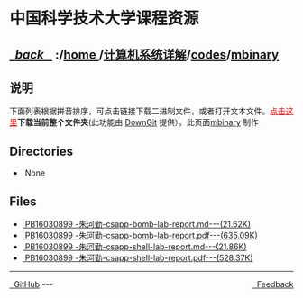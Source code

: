 
<!--
<head>
    <meta http-equiv="content-type" content="text/html; charset=utf-8">
    <title> 中国科学技术大学课程资源</title>
</head>
-->
# 中国科学技术大学课程资源

<div>
  <h2>
    <a href="../index.html">&nbsp;&nbsp;<i class="fa fa-level-up">back </i>&nbsp;&nbsp;</a>
    :/<a href="../../../index.html">home <i class="fa fa-home"></i></a>/<a href="../../index.html">计算机系统详解</a>/<a href="../index.html">codes</a>/<a href="index.html">mbinary</a>
  </h2>
</div>

## 说明
下面列表根据拼音排序，可点击链接下载二进制文件，或者打开文本文件。<a href="http://downgit.zhoudaxiaa.com/#/home?url=https://github.com/USTC-Resource/USTC-Course/tree/master/计算机系统详解/codes/mbinary" style="color:red" target="_black">点击这里</a>**下载当前整个文件夹**(此功能由 [DownGit](http://downgit.zhoudaxiaa.com) 提供）。此页面[mbinary](https://mbinary.xyz) 制作

## Directories
<ul><li><i class="fa fa-meh-o"></i>&nbsp;None</li></ul>

## Files
<ul><li><a href="https://raw.githubusercontent.com/USTC-Resource/USTC-Course/master/计算机系统详解/codes/mbinary/PB16030899 -朱河勤-csapp-bomb-lab-report.md"><i class="fa fa-pencil-square-o"></i>&nbsp;PB16030899 -朱河勤-csapp-bomb-lab-report.md---(21.62K)</a></li>
<li><a href="https://raw.githubusercontent.com/USTC-Resource/USTC-Course/master/计算机系统详解/codes/mbinary/PB16030899 -朱河勤-csapp-bomb-lab-report.pdf"><i class="fa fa-file-pdf-o"></i>&nbsp;PB16030899 -朱河勤-csapp-bomb-lab-report.pdf---(635.09K)</a></li>
<li><a href="https://raw.githubusercontent.com/USTC-Resource/USTC-Course/master/计算机系统详解/codes/mbinary/PB16030899 -朱河勤-csapp-shell-lab-report.md"><i class="fa fa-pencil-square-o"></i>&nbsp;PB16030899 -朱河勤-csapp-shell-lab-report.md---(21.86K)</a></li>
<li><a href="https://raw.githubusercontent.com/USTC-Resource/USTC-Course/master/计算机系统详解/codes/mbinary/PB16030899 -朱河勤-csapp-shell-lab-report.pdf"><i class="fa fa-file-pdf-o"></i>&nbsp;PB16030899 -朱河勤-csapp-shell-lab-report.pdf---(528.37K)</a></li></ul>

---
<div style="text-decration:underline;display:inline">
  <a href="https://github.com/USTC-Resource/USTC-Course.git" target="_blank" rel="external"><i class="fa fa-github"></i>&nbsp; GitHub</a>
  <a href="mailto:&#122;huheqin1@gmail?subject=反馈与建议" style="float:right" target="_blank" rel="external"><i class="fa fa-envelope"></i>&nbsp; Feedback</a>
</div>
---


